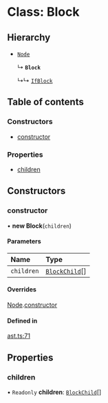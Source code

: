 # Class: Block

## Hierarchy

- [`Node`](node.md)

  ↳ **`Block`**

  ↳↳ [`IfBlock`](ifblock.md)

## Table of contents

### Constructors

- [constructor](block.md#constructor)

### Properties

- [children](block.md#children)

## Constructors

### constructor

• **new Block**(`children`)

#### Parameters

| Name       | Type                            |
| :--------- | :------------------------------ |
| `children` | [`BlockChild`](blockchild.md)[] |

#### Overrides

[Node](node.md).[constructor](node.md#constructor)

#### Defined in

[ast.ts:71](https://github.com/k8ts/hydrographer/blob/main/src/ast.ts#L71)

## Properties

### children

• `Readonly` **children**: [`BlockChild`](blockchild.md)[]
